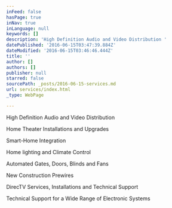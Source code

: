 ```yaml
---
inFeed: false
hasPage: true
inNav: true
inLanguage: null
keywords: []
description: 'High Definition Audio and Video Distribution '
datePublished: '2016-06-15T03:47:39.884Z'
dateModified: '2016-06-15T03:46:46.444Z'
title: ''
author: []
authors: []
publisher: null
starred: false
sourcePath: _posts/2016-06-15-services.md
url: services/index.html
_type: WebPage

---
```

High Definition Audio and Video Distribution 

Home Theater Installations and Upgrades 

Smart-Home Integration 

Home lighting and Climate Control 

Automated Gates, Doors, Blinds and Fans 

New Construction Prewires 

DirecTV Services, Installations and Technical Support 

Technical Support for a Wide Range of Electronic Systems